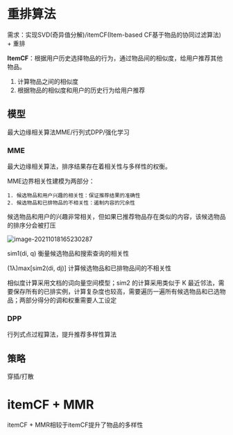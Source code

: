# 重排算法

需求：实现SVD(奇异值分解)/itemCF(Item-based CF基于物品的协同过滤算法)  + 重排

**ItemCF**：根据用户历史选择物品的行为，通过物品间的相似度，给用户推荐其他物品。

1. 计算物品之间的相似度
2. 根据物品的相似度和用户的历史行为给用户推荐

## 模型

最大边缘相关算法MME/行列式DPP/强化学习

### MME

最大边缘相关算法，排序结果存在着相关性与多样性的权衡。

MME边界相关性建模为两部分：

	1. 候选物品和用户兴趣的相关性：保证推荐结果的准确性
 	2. 候选物品和已排物品的不相关性：遏制内容的冗余性

候选物品和用户的兴趣非常相关，但如果已推荐物品存在类似的内容，该候选物品的排序分会被打压

![image-20211018165230287](C:\Users\ankai2\AppData\Roaming\Typora\typora-user-images\image-20211018165230287.png)

 sim1(di, q) 衡量候选物品和搜索查询的相关性

(1λ)max[sim2(di, dj)] 计算候选物品和已排物品间的不相关性

相似度计算采用文档的词向量空间模型；sim2 的计算采用类似于 K 最近邻法，需要保存所有的已排实例，计算复杂度也较高，需要遍历一遍所有候选物品和已选物品；两部分得分的调和权重需要人工设定

### DPP

行列式点过程算法，提升推荐多样性算法

## 策略

穿插/打散



# itemCF + MMR

itemCF + MMR相较于itemCF提升了物品的多样性